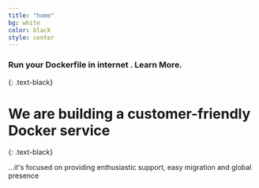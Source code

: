 ```yaml
---
title: "home"
bg: white
color: black
style: center
---
```


### Run your Dockerfile in internet . Learn More.

{: .text-black}

<span class="fa-stack subtlecircle" style="font-size:100px; background:rgba(255,166,0,0.1)">
  <i class="fa fa-circle fa-stack-2x text-white"></i>
  <i class="fa fa-bicycle fa-stack-1x text-orange"></i>
</span>

# We are building a customer-friendly Docker service
{: .text-black}


…it's focused on providing enthusiastic support, easy migration and global presence
